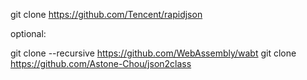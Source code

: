 git clone https://github.com/Tencent/rapidjson


optional:

git clone --recursive https://github.com/WebAssembly/wabt
git clone https://github.com/Astone-Chou/json2class 
